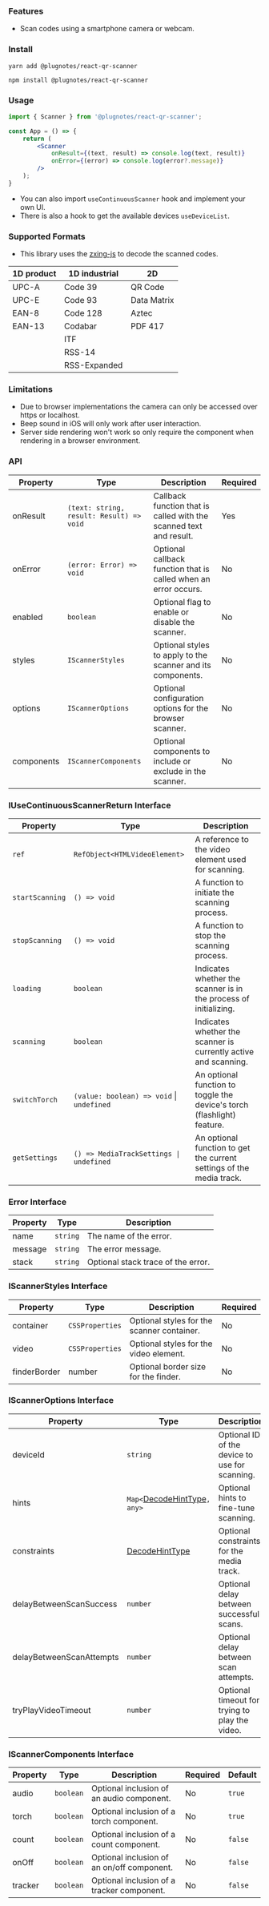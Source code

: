 ### Features

- Scan codes using a smartphone camera or webcam.

### Install

    yarn add @plugnotes/react-qr-scanner

    npm install @plugnotes/react-qr-scanner

### Usage

```jsx
import { Scanner } from '@plugnotes/react-qr-scanner';

const App = () => {
    return (
        <Scanner
            onResult={(text, result) => console.log(text, result)}
            onError={(error) => console.log(error?.message)}
        />
    );
}
```

- You can also import `useContinuousScanner` hook and implement your own UI.
- There is also a hook to get the available devices `useDeviceList`.

### Supported Formats

- This library uses the [zxing-js](https://github.com/zxing-js/library) to decode the scanned codes.

| 1D product | 1D industrial | 2D          |
|------------|---------------|-------------|
| UPC-A      | Code 39       | QR Code     |
| UPC-E      | Code 93       | Data Matrix |
| EAN-8      | Code 128      | Aztec       |
| EAN-13     | Codabar       | PDF 417     |
|            | ITF           |             |
|            | RSS-14        |             |
|            | RSS-Expanded  |             |

### Limitations

- Due to browser implementations the camera can only be accessed over https or localhost.
- Beep sound in iOS will only work after user interaction.
- Server side rendering won't work so only require the component when rendering in a browser environment.

### API

| Property   | Type                                     | Description                                                        | Required |
|------------|------------------------------------------|--------------------------------------------------------------------|----------|
| onResult   | `(text: string, result: Result) => void` | Callback function that is called with the scanned text and result. | Yes      |
| onError    | `(error: Error) => void`                 | Optional callback function that is called when an error occurs.    | No       |
| enabled    | `boolean`                                | Optional flag to enable or disable the scanner.                    | No       |
| styles     | `IScannerStyles`                         | Optional styles to apply to the scanner and its components.        | No       |
| options    | `IScannerOptions`                        | Optional configuration options for the browser scanner.            | No       |
| components | `IScannerComponents`                     | Optional components to include or exclude in the scanner.          | No       |

### IUseContinuousScannerReturn Interface
| Property           | Type                                           | Description                                                              |
|--------------------|------------------------------------------------|--------------------------------------------------------------------------|
| `ref`              | `RefObject<HTMLVideoElement>`                  | A reference to the video element used for scanning.                      |
| `startScanning`    | `() => void`                                   | A function to initiate the scanning process.                             |
| `stopScanning`     | `() => void`                                   | A function to stop the scanning process.                                 |
| `loading`          | `boolean`                                      | Indicates whether the scanner is in the process of initializing.         |
| `scanning`         | `boolean`                                      | Indicates whether the scanner is currently active and scanning.          |
| `switchTorch`      | `(value: boolean) => void` \| `undefined`      | An optional function to toggle the device's torch (flashlight) feature.  |
| `getSettings`      | `() => MediaTrackSettings \| undefined`        | An optional function to get the current settings of the media track.     |

### Error Interface

| Property | Type     | Description                        |
|----------|----------|------------------------------------|
| name     | `string` | The name of the error.             |
| message  | `string` | The error message.                 |
| stack    | `string` | Optional stack trace of the error. |

### IScannerStyles Interface

| Property     | Type            | Description                                | Required |
|--------------|-----------------|--------------------------------------------|----------|
| container    | `CSSProperties` | Optional styles for the scanner container. | No       |
| video        | `CSSProperties` | Optional styles for the video element.     | No       |
| finderBorder | number          | Optional border size for the finder.       | No       |

### IScannerOptions Interface

| Property                 | Type                                                                                                       | Description                                    | Required | Default     |
|--------------------------|------------------------------------------------------------------------------------------------------------|------------------------------------------------|----------|-------------|
| deviceId                 | `string`                                                                                                   | Optional ID of the device to use for scanning. | No       | `undefined` |
| hints                    | `Map<`[DecodeHintType](https://zxing.github.io/zxing/apidocs/com/google/zxing/DecodeHintType.html)`, any>` | Optional hints to fine-tune scanning.          | No       | `undefined` |
| constraints              | [DecodeHintType](https://developer.mozilla.org/en-US/docs/Web/API/MediaTrackConstraints)                   | Optional constraints for the media track.      | No       | `{...}`     |
| delayBetweenScanSuccess  | `number`                                                                                                   | Optional delay between successful scans.       | No       | `500`       |
| delayBetweenScanAttempts | `number`                                                                                                   | Optional delay between scan attempts.          | No       | `500`       |
| tryPlayVideoTimeout      | `number`                                                                                                   | Optional timeout for trying to play the video. | No       | `500`       |

### IScannerComponents Interface

| Property | Type      | Description                                | Required | Default |
|----------|-----------|--------------------------------------------|----------|---------|
| audio    | `boolean` | Optional inclusion of an audio component.  | No       | `true`  |
| torch    | `boolean` | Optional inclusion of a torch component.   | No       | `true`  |
| count    | `boolean` | Optional inclusion of a count component.   | No       | `false` |
| onOff    | `boolean` | Optional inclusion of an on/off component. | No       | `false` |
| tracker  | `boolean` | Optional inclusion of a tracker component. | No       | `false` |
